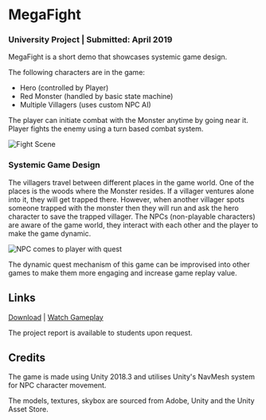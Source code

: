 # MegaFight

### University Project | Submitted: April **2019**

MegaFight is a short demo that showcases systemic game design. 

The following characters are in the game:
- Hero (controlled by Player)
- Red Monster (handled by basic state machine)
- Multiple Villagers (uses custom NPC AI)

The player can initiate combat with the Monster anytime by going near it. Player fights the enemy using a turn based combat system.

![Fight Scene](img/Fight.png)

### Systemic Game Design

The villagers travel between different places in the game world. One of the places is the woods where the Monster resides. If a villager ventures alone into it, they will get trapped there. However, when another villager spots someone trapped with the monster then they will run and ask the hero character to save the trapped villager. The NPCs (non-playable characters) are aware of the game world, they interact with each other and the player to make the game dynamic.

![NPC comes to player with quest](img/Quest.png)

The dynamic quest mechanism of this game can be improvised into other games to make them more engaging and increase game replay value.

## Links
[Download](https://github.com/itsarjunsinh/MegaFight/releases/) | [Watch Gameplay](https://youtube.com/watch?v=4X1j2HhcJiY)

The project report is available to students upon request.

## Credits
The game is made using Unity 2018.3 and utilises Unity's NavMesh system for NPC character movement. 

The models, textures, skybox are sourced from Adobe, Unity and the Unity Asset Store.
